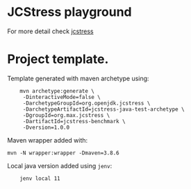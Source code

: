 # JCStress playground
For more detail check [jcstress](https://github.com/openjdk/jcstress)

# Project template.

Template generated with maven archetype using:
```
    mvn archetype:generate \
     -DinteractiveMode=false \
     -DarchetypeGroupId=org.openjdk.jcstress \
     -DarchetypeArtifactId=jcstress-java-test-archetype \
     -DgroupId=org.max.jcstress \
     -DartifactId=jcstress-benchmark \
     -Dversion=1.0.0
```
Maven wrapper added with:
```
mvn -N wrapper:wrapper -Dmaven=3.8.6
```

Local java version added using `jenv`:
```
    jenv local 11
```


